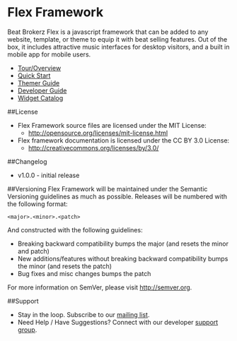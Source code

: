 Flex Framework
====

Beat Brokerz Flex is a javascript framework that can be added to any website, template, or theme to equip it with beat selling features. Out of the box, it includes attractive music interfaces for desktop visitors, and a built in mobile app for mobile users.

* [Tour/Overview](http://www.beatbrokerz.com/flex)
* [Quick Start](http://www.beatbrokerz.com/flex/start)
* [Themer Guide](http://www.beatbrokerz.com/flex/theme)
* [Developer Guide](http://www.beatbrokerz.com/flex/dev)
* [Widget Catalog](http://www.beatbrokerz.com/flex/widgets/catalog)


##License
- Flex Framework source files are licensed under the MIT License:
  - http://opensource.org/licenses/mit-license.html
- Flex framework documentation is licensed under the CC BY 3.0 License:
  - http://creativecommons.org/licenses/by/3.0/

##Changelog
- v1.0.0 - initial release

##Versioning
Flex Framework will be maintained under the Semantic Versioning guidelines as much as possible. Releases will be numbered with the following format:

`<major>.<minor>.<patch>`

And constructed with the following guidelines:

* Breaking backward compatibility bumps the major (and resets the minor and patch)
* New additions/features without breaking backward compatibility bumps the minor (and resets the patch)
* Bug fixes and misc changes bumps the patch

For more information on SemVer, please visit http://semver.org.

##Support
* Stay in the loop. Subscribe to our [mailing list](http://eepurl.com/tbSqD).
* Need Help / Have Suggestions? Connect with our developer [support group](http://www.beatbrokerz.com/flex/dev/group).
